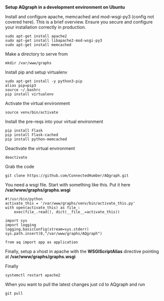 **Setup AQgraph in a development environment on Ubuntu**

Install and configure apache, memcached and mod-wsgi-py3 (config not covered here). This is a brief overview. Ensure you secure and configure your installation correctly in production.

    sudo apt-get install apache2
    sudo apt-get install libapache2-mod-wsgi-py3
    sudo apt-get install memcached

Make a directory to serve from

    mkdir /var/www/graphs

Install pip and setup virtualenv

    sudo apt-get install -y python3-pip
    alias pip=pip3
    source ~/.bashrc
    pip install virtualenv

Activate the virtual environment

    source venv/bin/activate

Install the pre-reqs into your virtual environment

    pip install Flask
    pip install Flask-cached
    pip install python-memcached

Deactivate the virtual environment 

    deactivate

Grab the code

    git clone https://github.com/ConnectedHumber/AQgraph.git

You need a wsgi file. Start with something like this.  Put it here **/var/www/graphs/graphs.wsgi**

    #!/usr/bin/python
    activate_this = '/var/www/graphs/venv/bin/activate_this.py'
    with open(activate_this) as file_:
        exec(file_.read(), dict(__file__=activate_this))
    
    import sys
    import logging
    logging.basicConfig(stream=sys.stderr)
    sys.path.insert(0,"/var/www/graphs/AQgraph")
    
    from aq import app as application

Finally, setup a vhost in apache with the **WSGIScriptAlias** directive pointing at **/var/www/graphs/graphs.wsgi**

Finally

    systemctl restart apache2

When you want to pull the latest changes just cd to AQgraph and run

    git pull
                    
